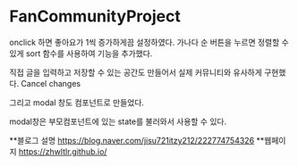 # FanCommunityProject

onclick 하면 좋아요가 1씩 증가하게끔 설정하였다.
가나다 순 버튼을 누르면 정렬할 수 있게 sort 함수를 사용하여 기능을 추가했다.

직접 글을 입력하고 저장할 수 있는 공간도 만들어서 실제 커뮤니티와 유사하게 구현했다.
Cancel changes

그리고 modal 창도 컴포넌트로 만들었다.

modal창은 부모컴포넌트에 있는 state를 불러와서 사용할 수 있다.

**블로그 설명
https://blog.naver.com/jisu721itzy212/222774754326
**웹페이지
https://zhwltlr.github.io/
